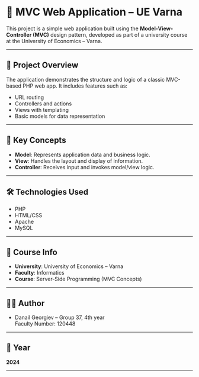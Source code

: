 # 🧱 MVC Web Application – UE Varna

This project is a simple web application built using the **Model-View-Controller (MVC)** design pattern, developed as part of a university course at the University of Economics – Varna.

---

## 🎯 Project Overview

The application demonstrates the structure and logic of a classic MVC-based PHP web app. It includes features such as:

- URL routing
- Controllers and actions
- Views with templating
- Basic models for data representation

---

## 🧠 Key Concepts

- **Model**: Represents application data and business logic.
- **View**: Handles the layout and display of information.
- **Controller**: Receives input and invokes model/view logic.

---

## 🛠 Technologies Used

- PHP
- HTML/CSS
- Apache
- MySQL

---

## 🏫 Course Info

- **University**: University of Economics – Varna  
- **Faculty**: Informatics  
- **Course**: Server-Side Programming (MVC Concepts)

---

## 👨‍💻 Author

- Danail Georgiev – Group 37, 4th year  
  Faculty Number: 120448

---

## 📅 Year

**2024**

---
